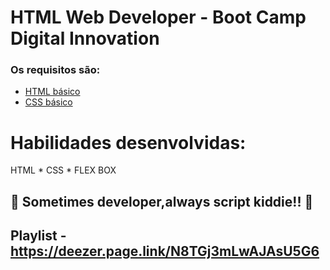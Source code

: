 # HTML Web Developer - Boot Camp Digital Innovation

### Os requisitos são:

* [HTML básico](https://www.w3schools.com/html/)
* [CSS básico](https://developer.mozilla.org/pt-BR/docs/Web/CSS)

# Habilidades desenvolvidas:
HTML * CSS * FLEX BOX
## 🚀 Sometimes developer,always script kiddie!! 🚀

## Playlist - https://deezer.page.link/N8TGj3mLwAJAsU5G6
